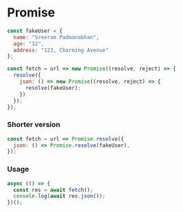 # Promise

```js
const fakeUser = {
  name: "Sreeram Padmanabhan",
  age: "32",
  address: "123, Charming Avenue"
};

const fetch = url => new Promise((resolve, reject) => {
  resolve({
    json: () => new Promise((resolve, reject) => {
      resolve(fakeUser);
    })
  });
});
```

### Shorter version

```js
const fetch = url => Promise.resolve({
  json: () => Promise.resolve(fakeUser),
});
```

### Usage

```js
async (() => {
  const res = await fetch();
  console.log(await res.json());
})();
```

&nbsp;
